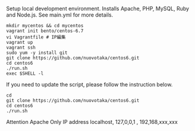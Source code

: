 Setup local development environment.  Installs Apache, PHP, MySQL, Ruby and Node.js.  See main.yml for more details.

```
mkdir mycentos && cd mycentos
vagrant init bento/centos-6.7
vi Vagrantfile # IP編集
vagrant up
vagrant ssh
sudo yum -y install git
git clone https://github.com/nuovotaka/centos6.git
cd centos6
./run.sh
exec $SHELL -l
```

If you need to update the script, please follow the instruction below.

```
cd
git clone https://github.com/nuovotaka/centos6.git
cd centos6
./run.sh
```

Attention 
Apache Only IP address 
localhost, 127,0,0,1 , 192,168,xxx,xxx
